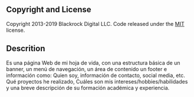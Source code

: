 
## Copyright and License

Copyright 2013-2019 Blackrock Digital LLC. Code released under the [MIT](https://github.com/BlackrockDigital/startbootstrap-resume/blob/gh-pages/LICENSE) license.


## Descrition
Es una página Web de mi hoja de vida, con una estructura básica de un banner, un menú de navegación, un área de contenido un footer e información como: 
Quien soy, información de contacto, social media, etc. Qué proyectos he realizado, Cuáles son mis intereses/hobbies/habilidades y una breve descripción de su formación académica y experiencia.
